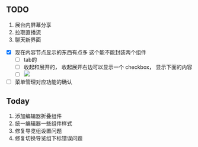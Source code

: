 ## TODO

1. 展台内屏幕分享
2. 拉取直播流
3. 聊天新界面
- [x] 现在内容节点显示的东西有点多  这个能不能封装两个组件
	- [ ] tab的  
	- [ ] 收起和展开的， 收起展开右边可以显示一个 checkbox， 显示下面的内容
	- [ ] ![](Pasted%20image%2020240417091151.png)
- [ ] 菜单管理对应功能的确认

## Today

1. 添加编辑器折叠组件
2. 统一编辑器一些组件样式
3. 修复导览组设置问题
4. 修复切换导览组下标错误问题